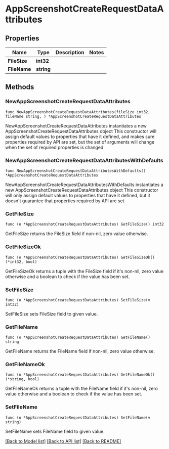 # AppScreenshotCreateRequestDataAttributes

## Properties

Name | Type | Description | Notes
------------ | ------------- | ------------- | -------------
**FileSize** | **int32** |  | 
**FileName** | **string** |  | 

## Methods

### NewAppScreenshotCreateRequestDataAttributes

`func NewAppScreenshotCreateRequestDataAttributes(fileSize int32, fileName string, ) *AppScreenshotCreateRequestDataAttributes`

NewAppScreenshotCreateRequestDataAttributes instantiates a new AppScreenshotCreateRequestDataAttributes object
This constructor will assign default values to properties that have it defined,
and makes sure properties required by API are set, but the set of arguments
will change when the set of required properties is changed

### NewAppScreenshotCreateRequestDataAttributesWithDefaults

`func NewAppScreenshotCreateRequestDataAttributesWithDefaults() *AppScreenshotCreateRequestDataAttributes`

NewAppScreenshotCreateRequestDataAttributesWithDefaults instantiates a new AppScreenshotCreateRequestDataAttributes object
This constructor will only assign default values to properties that have it defined,
but it doesn't guarantee that properties required by API are set

### GetFileSize

`func (o *AppScreenshotCreateRequestDataAttributes) GetFileSize() int32`

GetFileSize returns the FileSize field if non-nil, zero value otherwise.

### GetFileSizeOk

`func (o *AppScreenshotCreateRequestDataAttributes) GetFileSizeOk() (*int32, bool)`

GetFileSizeOk returns a tuple with the FileSize field if it's non-nil, zero value otherwise
and a boolean to check if the value has been set.

### SetFileSize

`func (o *AppScreenshotCreateRequestDataAttributes) SetFileSize(v int32)`

SetFileSize sets FileSize field to given value.


### GetFileName

`func (o *AppScreenshotCreateRequestDataAttributes) GetFileName() string`

GetFileName returns the FileName field if non-nil, zero value otherwise.

### GetFileNameOk

`func (o *AppScreenshotCreateRequestDataAttributes) GetFileNameOk() (*string, bool)`

GetFileNameOk returns a tuple with the FileName field if it's non-nil, zero value otherwise
and a boolean to check if the value has been set.

### SetFileName

`func (o *AppScreenshotCreateRequestDataAttributes) SetFileName(v string)`

SetFileName sets FileName field to given value.



[[Back to Model list]](../README.md#documentation-for-models) [[Back to API list]](../README.md#documentation-for-api-endpoints) [[Back to README]](../README.md)


